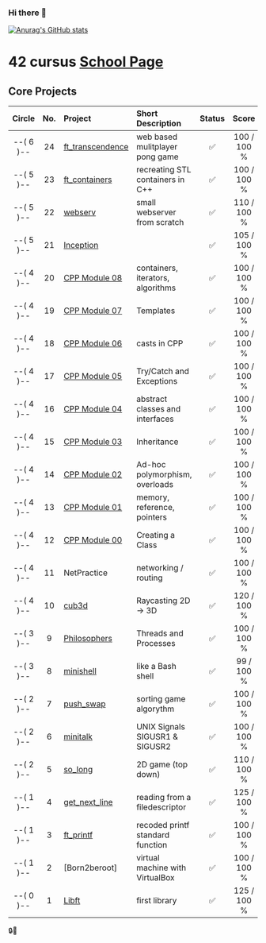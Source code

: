### Hi there 👋

[![Anurag's GitHub stats](https://github-readme-stats.vercel.app/api?username=amr21code)](https://github.com/anuraghazra/github-readme-stats)

# 42 cursus [School Page](https://42wolfsburg.de/)

## Core Projects

|  Circle | No. | Project                                     | Short Description  | Status |     Score    |
| :-----: | :-: | :------------------------------------------ | :----------------- | :----: | :----------: |
|--( 6 )--| 24  | [ft_transcendence](../../../42_06_ft_transcendence) | web based mulitplayer pong game | ✅      |   100  / 100 % |
|--( 5 )--| 23  | [ft_containers](../../../42_05_ft_containers)   | recreating STL containers in C++ | ✅       |   100  / 100 % |
|--( 5 )--| 22  | [webserv](../../../42_05_webserv)      | small webserver from scratch                   | ✅      |  110 / 100 % |
|--( 5 )--| 21  | [Inception](../../../42_05_inception)                      |                    | ✅      |  105 / 100 %  |
|--( 4 )--| 20  | [CPP Module 08](../../../42_04_cpp08)         | containers, iterators, algorithms| ✅       | 100 / 100 % |
|--( 4 )--| 19  | [CPP Module 07](../../../42_04_cpp07)          | Templates                        | ✅       | 100 / 100 % |
|--( 4 )--| 18  | [CPP Module 06](../../../42_04_cpp06)          | casts in CPP                     | ✅       | 100 / 100 % |
|--( 4 )--| 17  | [CPP Module 05](../../../42_04_cpp05)          | Try/Catch and Exceptions         | ✅       | 100 / 100 % |
|--( 4 )--| 16  | [CPP Module 04](../../../42_04_cpp04)          | abstract classes and interfaces  | ✅       | 100 / 100 % |
|--( 4 )--| 15  | [CPP Module 03](../../../42_04_cpp03)          | Inheritance                      | ✅       | 100 / 100 % |
|--( 4 )--| 14  | [CPP Module 02](../../../42_04_cpp02)          | Ad-hoc polymorphism, overloads   | ✅       | 100 / 100 % |
|--( 4 )--| 13  | [CPP Module 01](../../../42_04_cpp01)          | memory, reference, pointers      | ✅       | 100 / 100 % |
|--( 4 )--| 12  | [CPP Module 00](../../../42_04_cpp00)          | Creating a Class                 | ✅       | 100 / 100 % |
|--( 4 )--| 11  | NetPractice      | networking / routing            | ✅      | 100 / 100 % |
|--( 4 )--| 10  | [cub3d](../../../42_04_cub3d)               | Raycasting 2D -> 3D              | ✅     | 120 / 100 % |
|--( 3 )--|  9  | [Philosophers](../../../42_03_philosophers)  | Threads and Processes            | ✅     | 100 / 100 % |
|--( 3 )--|  8  | [minishell](../../../42_03_minishell)        | like a Bash shell                | ✅     |  99 / 100 % |
|--( 2 )--|  7  | [push_swap](../../../42_02_push_swap)        | sorting game algorythm           | ✅     | 100 / 100 % |
|--( 2 )--|  6  | [minitalk](../../../42_02_minitalk)          | UNIX Signals SIGUSR1 & SIGUSR2   | ✅     | 100 / 100 % |    
|--( 2 )--|  5  | [so_long](../../../42_02_so_long)                | 2D game (top down)               | ✅     | 110 / 100 % |    
|--( 1 )--|  4  | [get_next_line](../../../42_01_get_next_line)| reading from a filedescriptor    | ✅     | 125 / 100 % |
|--( 1 )--|  3  | [ft_printf](../../../42_01_ft_printf)        | recoded printf standard function | ✅     | 100 / 100 % |  
|--( 1 )--|  2  | [Born2beroot]                                | virtual machine with VirtualBox  | ✅     | 100 / 100 % | 
|--( 0 )--|  1  | [Libft](../../../42_00_Libft)                | first library                    | ✅     | 125 / 100 % |  



🔒📝



<!--
**amr21code/amr21code** is a ✨ _special_ ✨ repository because its `README.md` (this file) appears on your GitHub profile.

Here are some ideas to get you started:

- 🔭 I’m currently working on ...
- 🌱 I’m currently learning ...
- 👯 I’m looking to collaborate on ...
- 🤔 I’m looking for help with ...
- 💬 Ask me about ...
- 📫 How to reach me: ...
- 😄 Pronouns: ...
- ⚡ Fun fact: ...
-->
